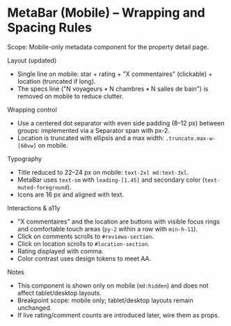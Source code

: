 # MetaBar (Mobile) – Wrapping and Spacing Rules

Scope: Mobile-only metadata component for the property detail page.

Layout (updated)
- Single line on mobile: star + rating + "X commentaires" (clickable) + location (truncated if long).
- The specs line ("N voyageurs • N chambres • N salles de bain") is removed on mobile to reduce clutter.

Wrapping control
- Use a centered dot separator with even side padding (8–12 px) between groups: implemented via a Separator span with px-2.
- Location is truncated with ellipsis and a max width: `.truncate.max-w-[60vw]` on mobile.

Typography
- Title reduced to 22–24 px on mobile: `text-2xl md:text-3xl`.
- MetaBar uses `text-sm` with `leading-[1.45]` and secondary color (`text-muted-foreground`).
- Icons are 16 px and aligned with text.

Interactions & a11y
- "X commentaires" and the location are buttons with visible focus rings and comfortable touch areas (`py-2` within a row with `min-h-11`).
- Click on comments scrolls to `#reviews-section`.
- Click on location scrolls to `#location-section`.
- Rating displayed with comma.
- Color contrast uses design tokens to meet AA.

Notes
- This component is shown only on mobile (`md:hidden`) and does not affect tablet/desktop layouts.
- Breakpoint scope: mobile only; tablet/desktop layouts remain unchanged.
- If live rating/comment counts are introduced later, wire them as props.
